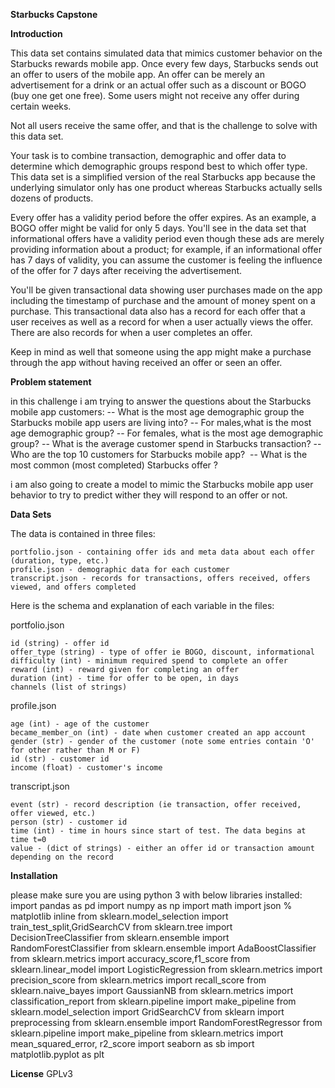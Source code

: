 **Starbucks Capstone**

**Introduction**

This data set contains simulated data that mimics customer behavior on the Starbucks rewards mobile app. Once every few days, Starbucks sends out an offer to users of the mobile app. An offer can be merely an advertisement for a drink or an actual offer such as a discount or BOGO (buy one get one free). Some users might not receive any offer during certain weeks.

Not all users receive the same offer, and that is the challenge to solve with this data set.

Your task is to combine transaction, demographic and offer data to determine which demographic groups respond best to which offer type. This data set is a simplified version of the real Starbucks app because the underlying simulator only has one product whereas Starbucks actually sells dozens of products.

Every offer has a validity period before the offer expires. As an example, a BOGO offer might be valid for only 5 days. You'll see in the data set that informational offers have a validity period even though these ads are merely providing information about a product; for example, if an informational offer has 7 days of validity, you can assume the customer is feeling the influence of the offer for 7 days after receiving the advertisement.

You'll be given transactional data showing user purchases made on the app including the timestamp of purchase and the amount of money spent on a purchase. This transactional data also has a record for each offer that a user receives as well as a record for when a user actually views the offer. There are also records for when a user completes an offer.

Keep in mind as well that someone using the app might make a purchase through the app without having received an offer or seen an offer.



**Problem statement**


in this challenge i am trying to answer the questions about the Starbucks mobile app customers:
 -- What is the most age demographic group the Starbucks mobile app users are living into?
 -- For males,what is the most age demographic group?
 -- For females, what is the most age demographic group?
 -- What is the average customer spend in Starbucks transaction?
 -- Who are the top 10 customers for Starbucks mobile app? 
 -- What is the most common (most completed) Starbucks offer ?
 
i am also going to create a model to mimic the Starbucks mobile app user behavior to try to predict wither they will respond to an offer or not.



**Data Sets**

The data is contained in three files:

    portfolio.json - containing offer ids and meta data about each offer (duration, type, etc.)
    profile.json - demographic data for each customer
    transcript.json - records for transactions, offers received, offers viewed, and offers completed

Here is the schema and explanation of each variable in the files:

portfolio.json

    id (string) - offer id
    offer_type (string) - type of offer ie BOGO, discount, informational
    difficulty (int) - minimum required spend to complete an offer
    reward (int) - reward given for completing an offer
    duration (int) - time for offer to be open, in days
    channels (list of strings)

profile.json

    age (int) - age of the customer
    became_member_on (int) - date when customer created an app account
    gender (str) - gender of the customer (note some entries contain 'O' for other rather than M or F)
    id (str) - customer id
    income (float) - customer's income

transcript.json

    event (str) - record description (ie transaction, offer received, offer viewed, etc.)
    person (str) - customer id
    time (int) - time in hours since start of test. The data begins at time t=0
    value - (dict of strings) - either an offer id or transaction amount depending on the record
	

	
**Installation**

please make sure you are using python 3 with below libraries installed:
import pandas as pd
import numpy as np
import math
import json
% matplotlib inline
from sklearn.model_selection import train_test_split,GridSearchCV
from sklearn.tree import DecisionTreeClassifier
from sklearn.ensemble import RandomForestClassifier
from sklearn.ensemble import AdaBoostClassifier
from sklearn.metrics import accuracy_score,f1_score
from sklearn.linear_model import LogisticRegression
from sklearn.metrics import precision_score
from sklearn.metrics import recall_score
from sklearn.naive_bayes import GaussianNB
from sklearn.metrics import classification_report
from sklearn.pipeline import make_pipeline
from sklearn.model_selection import GridSearchCV
from sklearn import preprocessing
from sklearn.ensemble import RandomForestRegressor
from sklearn.pipeline import make_pipeline
from sklearn.metrics import mean_squared_error, r2_score
import seaborn as sb
import matplotlib.pyplot as plt


**License**
 GPLv3	